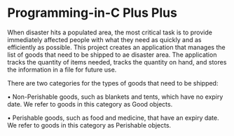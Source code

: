 # Programming-in-C Plus Plus

When disaster hits a populated area, the most critical task is to provide immediately affected people with what they need as quickly and as efficiently as possible.
This project creates an application that manages the list of goods that need to be shipped to ae disaster area. The application tracks the quantity of items needed, tracks the quantity on hand, and stores the information in a file for future use. 

There are two categories for the types of goods that need to be shipped: 

•	Non-Perishable goods, such as blankets and tents, which have no expiry date. We refer to goods in this category as Good objects.

•	Perishable goods, such as food and medicine, that have an expiry date. We refer to goods in this category as Perishable objects. 
